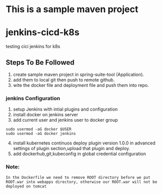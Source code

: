 # This is a sample maven project
# jenkins-cicd-k8s
testing cici jenkins for k8s
## Steps To Be Followed
1. create sample maven project in spring-suite-tool (Application).
2. add them to local git then push to remote github.
3. wite the docker file and deployment file and push them into repo.

### jenkins Configuration
1. setup Jenkins with intial plugins and configuration
2. install docker on jenkins server
3. add current user  and jenkins user to docker group
 ```
 sudo usermod -aG docker $USER 
 sudo usermod -aG docker jenkins 
 ```
4. install kubernetes continuos deploy plugin version 1.0.0 in advanced settings of plugin section,upload that plugin and deploy.
5. add dockerhub,git,kubeconfig in global credential configuration

### Note:
```
In the Dockerfile we need to remove ROOT directory before we put ROOT.war into webapps directory, otherwise our ROOT.war will not be deployed on tomcat
```



